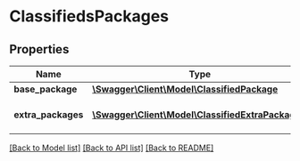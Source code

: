 # ClassifiedsPackages

## Properties
Name | Type | Description | Notes
------------ | ------------- | ------------- | -------------
**base_package** | [**\Swagger\Client\Model\ClassifiedPackage**](ClassifiedPackage.md) |  | [optional] 
**extra_packages** | [**\Swagger\Client\Model\ClassifiedExtraPackage[]**](ClassifiedExtraPackage.md) | An array of extra packages. | [optional] 

[[Back to Model list]](../../README.md#documentation-for-models) [[Back to API list]](../../README.md#documentation-for-api-endpoints) [[Back to README]](../../README.md)

